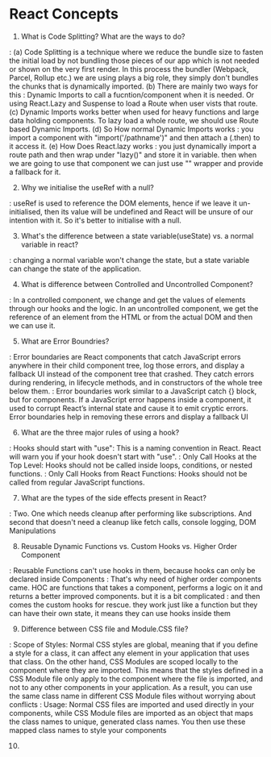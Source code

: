 # React Concepts

1. What is Code Splitting? What are the ways to do?

: (a) Code Splitting is a technique where we reduce the bundle size to fasten the initial load by not bundling those pieces of our app which is not needed or shown on the very first render. In this process the bundler (Webpack, Parcel, Rollup etc.) we are using plays a big role, they simply don't bundles the chunks that is dynamically imported.
(b) There are mainly two ways for this : Dynamic Imports to call a fucntion/component when it is needed. Or using React.Lazy and Suspense to load a Route when user vists that route.
(c) Dynamic Imports works better when used for heavy functions and large data holding components. To lazy load a whole route, we should use Route based Dynamic Imports.
(d) So How normal Dynamic Imports works : you import a component with "import('/pathname')" and then attach a (.then) to it access it.
(e) How Does React.lazy works : you just dynamically import a route path and then wrap under "lazy()" and store it in variable. then when we are going to use that component we can just use "<Suspense></Suspense>" wrapper and provide a fallback for it.

2. Why we initialise the useRef with a null?

: useRef is used to reference the DOM elements, hence if we leave it un-initialised, then its value will be undefined and React will be unsure of our intention with it. So it's better to initialise with a null.

3. What's the difference between a state variable(useState) vs. a normal variable in react?

: changing a normal variable won't change the state, but a state variable can change the state of the application.

4. What is difference between Controlled and Uncontrolled Component?

: In a controlled component, we change and get the values of elements through our hooks and the logic. In an uncontrolled component, we get the reference of an element from the HTML or from the actual DOM and then we can use it.

5. What are Error Boundries?

: Error boundaries are React components that catch JavaScript errors anywhere in their child component tree, log those errors, and display a fallback UI instead of the component tree that crashed. They catch errors during rendering, in lifecycle methods, and in constructors of the whole tree below them.
: Error boundaries work similar to a JavaScript catch {} block, but for components. If a JavaScript error happens inside a component, it used to corrupt React’s internal state and cause it to emit cryptic errors. Error boundaries help in removing these errors and display a fallback UI

6. What are the three major rules of using a hook?

: Hooks should start with "use": This is a naming convention in React. React will warn you if your hook doesn't start with "use". 
: Only Call Hooks at the Top Level: Hooks should not be called inside loops, conditions, or nested functions.
: Only Call Hooks from React Functions: Hooks should not be called from regular JavaScript functions.

7. What are the types of the side effects present in React?

: Two. One which needs cleanup after performing like subscriptions. And second that doesn't need a cleanup like fetch calls, console logging, DOM Manipulations

8. Reusable Dynamic Functions vs. Custom Hooks vs. Higher Order Component

: Reusable Functions can't use hooks in them, because hooks can only be declared inside Components
: That's why need of higher order components came. HOC are functions that takes a component, performs a logic on it and returns a better improved components. but it is a bit complicated
: and then comes the custom hooks for rescue. they work just like a function but they can have their own state, it means they can use hooks inside them

9. Difference between CSS file and Module.CSS file?

: Scope of Styles: Normal CSS styles are global, meaning that if you define a style for a class, it can affect any element in your application that uses that class. On the other hand, CSS Modules are scoped locally to the component where they are imported. This means that the styles defined in a CSS Module file only apply to the component where the file is imported, and not to any other components in your application. As a result, you can use the same class name in different CSS Module files without worrying about conflicts
: Usage: Normal CSS files are imported and used directly in your components, while CSS Module files are imported as an object that maps the class names to unique, generated class names. You then use these mapped class names to style your components

10. 
